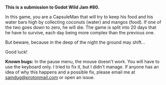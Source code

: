 **This is a submission to Godot Wild Jam #80.**

In this game, you are a CapsuleMan that will try to keep his food and his water bars high by collecting coconuts (water) and mangos (food). If one of the two goes down to zero, he will die. The game is split into 20 days that he have to survive, each day being more complex than the previous one.

But beware, because in the deep of the night the ground may shift…

Good luck!


**Known bugs:** In the pause menu, the mouse doesn't work. You will have to use the keyboard only. I tried to fix it, but I didn't manage. If anyone has an idea of why this happens and a possible fix, please email me at samdug@protonmail.com or open an issue.